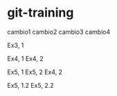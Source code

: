 # git-training
cambio1
cambio2
cambio3
cambio4

Ex3, 1

Ex4, 1
Ex4, 2

Ex5, 1
Ex5, 2
Ex4, 2

Ex5, 1.2
Ex5, 2.2